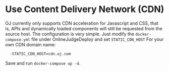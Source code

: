 # Use Content Delivery Network (CDN)

OJ currently only supports CDN acceleration for Javascript and CSS, that is, APIs and dynamically loaded components will still be requested from the source host. The configuration is very simple. Just modify the `docker-compose.yml` file under OnlineJudgeDeploy and set `STATIC_CDN_HOST` For your own CDN domain name:

```
  -STATIC_CDN_HOST=cdn.oj.com
```

Save and run `docker-compose up -d`.

